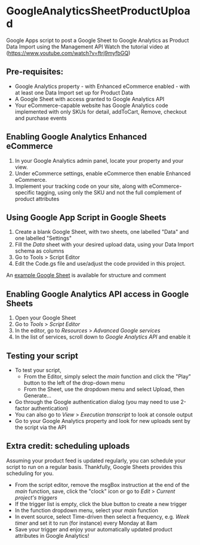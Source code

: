 # GoogleAnalyticsSheetProductUpload
Google Apps script to post a Google Sheet to Google Analytics as Product Data Import using the Management API
Watch the tutorial video at (https://www.youtube.com/watch?v=ftrj9myfbGQ) 

## Pre-requisites:
- Google Analytics property 
			- with Enhanced eCommerce enabled
			- with at least one Data Import set up for Product Data
- A Google Sheet with access granted to Google Analytics API
- Your eCommerce-capable website has Google Analytics code implemented with only SKUs for detail, addToCart, Remove, checkout and purchase events

## Enabling Google Analytics Enhanced eCommerce
1. In your Google Analytics admin panel, locate your property and your view.
2. Under eCommerce settings, enable eCommerce then enable Enhanced eCommerce.
3. Implement your tracking code on your site, along with eCommerce-specific tagging, using only the SKU and not the full complement of product attributes

## Using Google App Script in Google Sheets
1. Create a blank Google Sheet, with two sheets, one labelled "Data" and one labelled "Settings"
2. Fill the *Data* sheet with your desired upload data, using your Data Import schema as columns
3. Go to Tools > Script Editor
4. Edit the Code.gs file and use/adjust the code provided in this project.

An [example Google Sheet](https://docs.google.com/spreadsheets/d/1mJqOExiQsrERboGQ28sRGmBQ5CUqlriJQQ8H2UB41Kk/edit?usp=sharing) is available for structure and comment 

## Enabling Google Analytics API access in Google Sheets
1. Open your Google Sheet
2. Go to *Tools* > *Script Editor*
3. In the editor, go to *Resources* > *Advanced Google services*
4. In the list of services, scroll down to *Google Analytics API* and enable it

## Testing your script
- To test your script, 
	- From the Editor, simply select the *main* function and click the "Play" button to the left of the drop-down menu
	- From the Sheet, use the dropdown menu and select Upload, then Generate...
- Go through the Google authentication dialog (you may need to use 2-factor authentication)
- You can also go to *View* > *Execution transcript* to look at console output
- Go to your Google Analytics property and look for new uploads sent by the script via the API

## Extra credit: scheduling uploads
Assuming your product feed is updated regularly, you can schedule your script to run on a regular basis. Thankfully, Google Sheets provides this scheduling for you.

- From the script editor, remove the msgBox instruction at the end of the *main* function, save, click the "clock" icon or go to *Edit* > *Current project's triggers*
- If the trigger list is empty, click the blue button to create a new trigger
- In the function dropdown menu, select your *main* function
- In event source, select Time-driven then select a frequency, e.g. *Week timer* and set it to run (for instance) every Monday at 8am
- Save your trigger and enjoy your automatically updated product attributes in Google Analytics!
